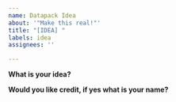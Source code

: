 ```yaml
---
name: Datapack Idea
about: '"Make this real!"'
title: "[IDEA] "
labels: idea
assignees: ''

---
```


**What is your idea?**

**Would you like credit, if yes what is your name?**
